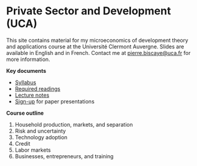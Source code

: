 # Private Sector and Development (UCA)

This site contains material for my microeconomics of development theory and applications course at the Université Clermont Auvergne. Slides are available in English and in French. Contact me at <pierre.biscaye@uca.fr> for more information.

**Key documents**
- [Syllabus](https://github.com/pbiscaye/Teaching/blob/main/PrivateSectorDev/Syllabus_Biscaye_PrivateSectorDev.pdf)
- [Required readings](https://github.com/pbiscaye/Teaching/tree/main/PrivateSectorDev/Readings)
- [Lecture notes](https://github.com/pbiscaye/Teaching/tree/main/PrivateSectorDev/Notes)
- [Sign-up](https://docs.google.com/spreadsheets/d/1BJvt9-7XEBcA0S8GgXMoQzAn4TXqm8reTMGAyIUviRI/edit?usp=sharing) for paper presentations

**Course outline**
1. Household production, markets, and separation
2. Risk and uncertainty
3. Technology adoption
4. Credit
5. Labor markets
6. Businesses, entrepreneurs, and training

